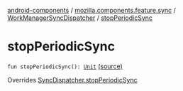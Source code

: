 [android-components](../../index.md) / [mozilla.components.feature.sync](../index.md) / [WorkManagerSyncDispatcher](index.md) / [stopPeriodicSync](./stop-periodic-sync.md)

# stopPeriodicSync

`fun stopPeriodicSync(): `[`Unit`](https://kotlinlang.org/api/latest/jvm/stdlib/kotlin/-unit/index.html) [(source)](https://github.com/mozilla-mobile/android-components/blob/master/components/feature/sync/src/main/java/mozilla/components/feature/sync/WorkManagerSyncDispatcher.kt#L141)

Overrides [SyncDispatcher.stopPeriodicSync](../-sync-dispatcher/stop-periodic-sync.md)

